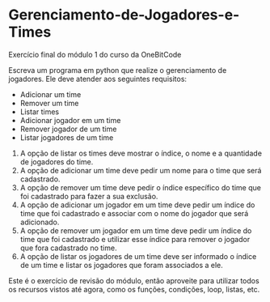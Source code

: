 # Gerenciamento-de-Jogadores-e-Times
Exercício final do módulo 1 do curso da OneBitCode

Escreva um programa em python que realize o gerenciamento de jogadores. Ele deve atender aos seguintes requisitos:

- Adicionar um time
- Remover um time
- Listar times
- Adicionar jogador em um time
- Remover jogador de um time
- Listar jogadores de um time
1. A opção de listar os times deve mostrar o índice, o nome e a quantidade de jogadores do time.
2. A opção de adicionar um time deve pedir um nome para o time que será cadastrado.
3. A opção de remover um time deve pedir o índice específico do time que foi cadastrado para fazer a sua exclusão.
4. A opção de adicionar um jogador em um time deve pedir um índice do time que foi cadastrado e associar com o nome do jogador que será adicionado.
5. A opção de remover um jogador em um time deve pedir um índice do time que foi cadastrado e utilizar esse índice para remover o jogador que fora cadastrado no time.
6. A opção de listar os jogadores de um time deve ser informado o índice de um time e listar os jogadores que foram associados a ele.

Este é o exercício de revisão do módulo, então aproveite para utilizar todos os recursos vistos até agora, como os funções, condições, loop, listas, etc.
